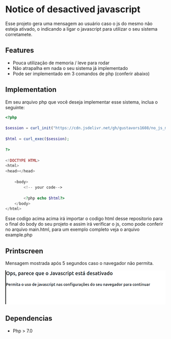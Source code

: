 # Notice of desactived javascript 

Esse projeto gera uma mensagem ao usuário caso o js do mesmo não esteja ativado, o indicando a ligar o javascript para utilizar o seu sistema corretamete.

## Features 
- Pouca utilização de memoria / leve para rodar
- Não atrapalha em nada o seu sistema já implementado
- Pode ser implementado em 3 comandos de php (conferir abaixo)

## Implementation

Em seu arquivo php que você deseja implementar esse sistema, inclua o seguinte: 


```php
<?php 

$session = curl_init("https://cdn.jsdelivr.net/gh/gustavors1608/no_js_mensage/main.html");

$html = curl_exec($session);

?>

<!DOCTYPE HTML>
<html>
<head></head>

    <body>
        <!-- your code-->

        <?php echo $html?>
    </body>
</html>
```

Esse codigo acima acima irá importar o codigo html desse repositorio para o final do body do seu projeto e assim irá verificar o js, como pode conferir no arquivo main.html, para um exemplo completo veja o arquivo example.php

## Printscreen
Mensagem mostrada após 5 segundos caso o navegador não permita.

![mensagem mostrada apos 5 segundos caso não permita js](/docs/img1.png "mensagem mostrada apos 5 segundos caso não permita js")

## Dependencias
- Php > 7.0
